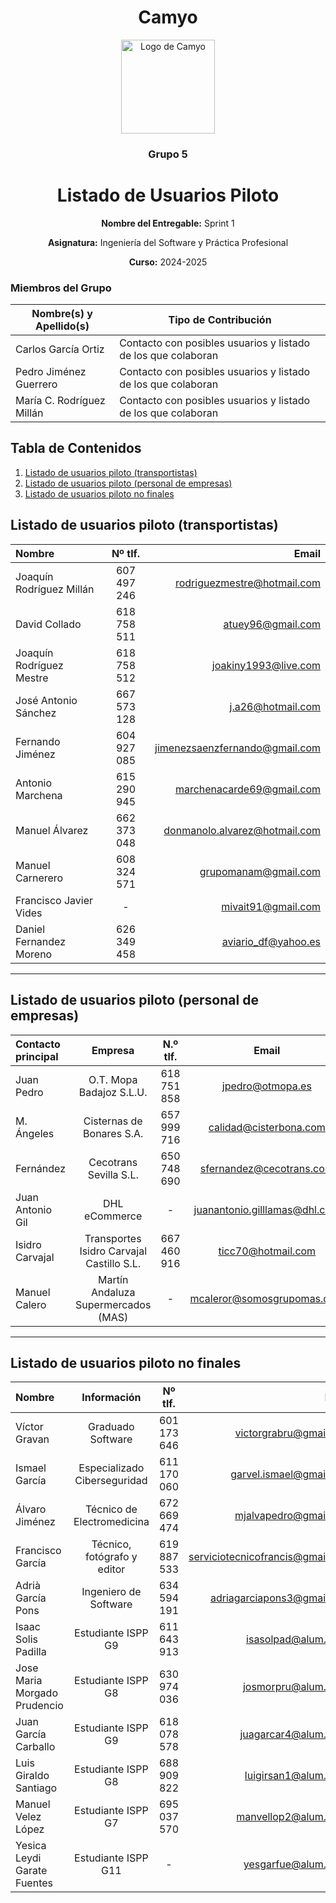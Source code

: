 <h1 align="center">
  Camyo
</h1>

<p align="center">
  <img src="https://i.imgur.com/C72nY4p.png" alt="Logo de Camyo" width="150">
</p>

<h3 align="center">
  <strong>Grupo 5</strong>
</h3>

<h1 align="center">
  <strong>Listado de Usuarios Piloto</strong>
</h1>

<p align="center">
  <strong>Nombre del Entregable:</strong> Sprint 1 
</p>
<p align="center">
  <strong>Asignatura:</strong> Ingeniería del Software y Práctica Profesional  
</p>
<p align="center">
  <strong>Curso:</strong> 2024-2025  
</p>

### Miembros del Grupo

| Nombre(s) y Apellido(s)      | Tipo de Contribución                                         |
| ---------------------------- | ------------------------------------------------------------- |
| Carlos García Ortiz         | Contacto con posibles usuarios y listado de los que colaboran |
| Pedro Jiménez Guerrero      | Contacto con posibles usuarios y listado de los que colaboran |
| María C. Rodríguez Millán | Contacto con posibles usuarios y listado de los que colaboran |

## Tabla de Contenidos

1. [Listado de usuarios piloto (transportistas)](#listado-de-usuarios-piloto-transportistas)
2. [Listado de usuarios piloto (personal de empresas)](#listado-de-usuarios-piloto-personal-de-empresas)
3. [Listado de usuarios piloto no finales](#listado-de-usuarios-piloto-no-finales)

## Listado de usuarios piloto (transportistas)

| Nombre                      |  Nº tlf.  |                          Email |
| :-------------------------- | :---------: | -----------------------------: |
| Joaquín Rodríguez Millán | 607 497 246 |    rodriguezmestre@hotmail.com |
| David Collado               | 618 758 511 |              atuey96@gmail.com |
| Joaquín Rodríguez Mestre  | 618 758 512 |           joakiny1993@live.com |
| José Antonio Sánchez      | 667 573 128 |              j.a26@hotmail.com |
| Fernando Jiménez           | 604 927 085 | jimenezsaenzfernando@gmail.com |
| Antonio Marchena            | 615 290 945 |      marchenacarde69@gmail.com |
| Manuel Álvarez             | 662 373 048 |  donmanolo.alvarez@hotmail.com |
| Manuel Carnerero            | 608 324 571 |           grupomanam@gmail.com |
| Francisco Javier Vides      |      -      |             mivait91@gmail.com |
| Daniel Fernandez Moreno     | 626 349 458 |            aviario_df@yahoo.es |

---

## Listado de usuarios piloto (personal de empresas)

| Contacto principal |                  Empresa                  |  N.º tlf.  |             Email             | Nº Pilotos |
| :----------------- | :---------------------------------------: | :---------: | :---------------------------: | ----------: |
| Juan Pedro         |         O.T. Mopa Badajoz S.L.U.         | 618 751 858 |       jpedro@otmopa.es       |           2 |
| M. Ángeles        |         Cisternas de Bonares S.A.         | 657 999 716 |    calidad@cisterbona.com    |           1 |
| Fernández         |          Cecotrans Sevilla S.L.          | 650 748 690 |   sfernandez@cecotrans.com   |           2 |
| Juan Antonio Gil   |               DHL eCommerce               |      -      | juanantonio.gilllamas@dhl.com |           2 |
| Isidro Carvajal    | Transportes Isidro Carvajal Castillo S.L. | 667 460 916 |      ticc70@hotmail.com      |           2 |
| Manuel Calero      |   Martín Andaluza Supermercados (MAS)   |      -      |  mcaleror@somosgrupomas.com  |           1 |

---

## Listado de usuarios piloto no finales

| Nombre                       |         Información         |  Nº tlf.  |                            Email |
| :--------------------------- | :---------------------------: | :---------: | -------------------------------: |
| Víctor Gravan               |       Graduado Software       | 601 173 646 |           victorgrabru@gmail.com |
| Ismael García               | Especializado Ciberseguridad | 611 170 060 |          garvel.ismael@gmail.com |
| Álvaro Jiménez             |  Técnico de Electromedicina  | 672 669 474 |            mjalvapedro@gmail.com |
| Francisco García            | Técnico, fotógrafo y editor | 619 887 533 | serviciotecnicofrancis@gmail.com |
| Adrià García Pons          |     Ingeniero de Software     | 634 594 191 |       adriagarciapons3@gmail.com |
| Isaac Solis Padilla          |      Estudiante ISPP G9      | 611 643 913 |             isasolpad@alum.us.es |
| Jose Maria Morgado Prudencio |      Estudiante ISPP G8      | 630 974 036 |             josmorpru@alum.us.es |
| Juan García Carballo        |      Estudiante ISPP G9      | 618 078 578 |            juagarcar4@alum.us.es |
| Luis Giraldo Santiago        |      Estudiante ISPP G8      | 688 909 822 |            luigirsan1@alum.us.es |
| Manuel Velez López          |      Estudiante ISPP G7      | 695 037 570 |            manvellop2@alum.us.es |
| Yesica Leydi Garate Fuentes  |     Estudiante ISPP G11     |      -      |             yesgarfue@alum.us.es |


